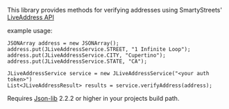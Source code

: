 This library provides methods for verifying addresses using SmartyStreets' [LiveAddress API](http://smartystreets.com/kb/liveaddress-api/rest-endpoint)

example usage:
 
	JSONArray address = new JSONArray();
	address.put(JLiveAddressService.STREET, "1 Infinite Loop");
	address.put(JLiveAddressService.CITY, "Cupertino");
	address.put(JLiveAddressService.STATE, "CA");
 
 	JLiveAddressService service = new JLiveAddressService("<your auth token>")
	List<JLiveAddressResult> results = service.verifyAddress(address);

Requires [Json-lib](http://json-lib.sourceforge.net) 2.2.2 or higher in your projects build path.